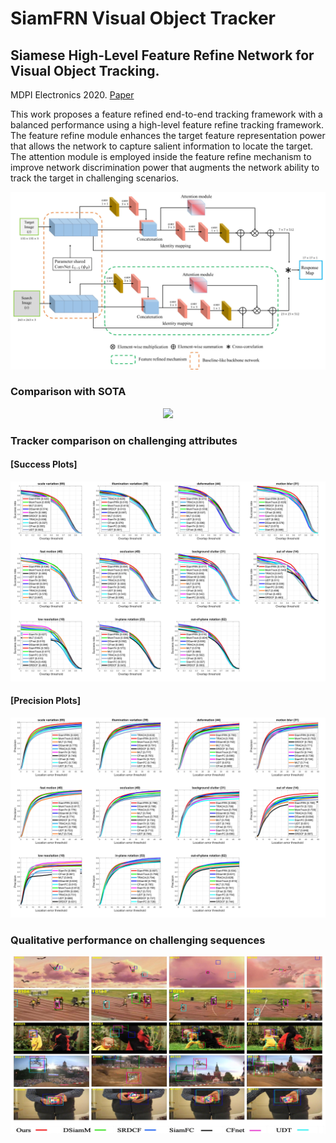 # SiamFRN Visual Object Tracker
## Siamese High-Level Feature Refine Network for Visual Object Tracking. 
MDPI Electronics 2020. [Paper](https://www.mdpi.com/2079-9292/9/11/1918/htm)

This work proposes a feature refined end-to-end tracking framework with a balanced performance using a high-level feature refine tracking framework. The feature refine module enhances the target feature representation power that allows the network to capture salient information to locate the target. The attention module is employed inside the feature refine mechanism to improve network discrimination power that augments the network ability to track the target in challenging scenarios.
</br>

![example](./images/main_framework.jpg)

### Comparison with SOTA

<p align="center">
  <img src="bolt2-final.gif" />
</p>



### Tracker comparison on challenging attributes
#### [Success Plots]
![example](./results/success100_challenges.jpg)

#### [Precision Plots]
![example](./results/precision100_challenges.jpg)

### Qualitative performance on challenging sequences

![example](./results/qualative_results.jpg)


